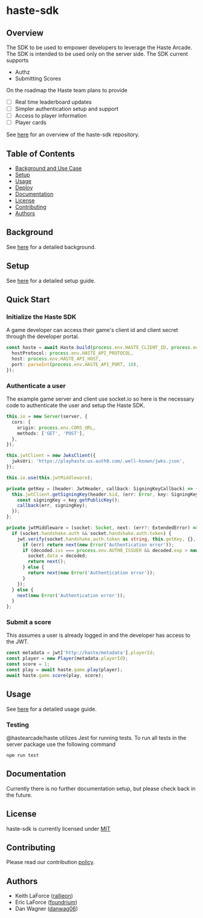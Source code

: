 # haste-sdk

## Overview

The SDK to be used to empower developers to leverage the Haste Arcade. The SDK is intended to be used only on the server side. The SDK current supports

- Authz
- Submitting Scores

On the roadmap the Haste team plans to provide

- [ ] Real time leaderboard updates
- [ ] Simpler authentication setup and support
- [ ] Access to player information
- [ ] Player cards

See [here](https://github.com/playhaste/haste-sdk/blob/main/README.md) for an overview of the haste-sdk repository.

<Add deploy badge here>

## Table of Contents

- [Background and Use Case](#background)
- [Setup](#setup)
- [Usage](#usage)
- [Deploy](#deploy)
- [Documentation](#documentation)
- [License](#license)
- [Contributing](#contributing)
- [Authors](#authors)

## Background

See [here](https://github.com/playhaste/haste-sdk/blob/main/README.md#Background) for a detailed background.

## Setup

See [here](https://github.com/playhaste/haste-sdk/blob/main/README.md#Setup) for a detailed setup guide.

## Quick Start

### Initialize the Haste SDK

A game developer can access their game's client id and client secret through the developer portal.

```typescript
const haste = await Haste.build(process.env.HASTE_CLIENT_ID, process.env.HASTE_CLIENT_SECRET, {
  hostProtocol: process.env.HASTE_API_PROTOCOL,
  host: process.env.HASTE_API_HOST,
  port: parseInt(process.env.HASTE_API_PORT, 10),
});
```

### Authenticate a user

The example game server and client use socket.io so here is the necessary code to authenticate the user and setup the Haste SDK.

```typescript
this.io = new Server(server, {
  cors: {
    origin: process.env.CORS_URL,
    methods: ['GET', 'POST'],
  },
});

this.jwtClient = new JwksClient({
  jwksUri: 'https://playhaste.us.auth0.com/.well-known/jwks.json',
});

this.io.use(this.jwtMiddleware);

private getKey = (header: JwtHeader, callback: SigningKeyCallback) => {
  this.jwtClient.getSigningKey(header.kid, (err: Error, key: SigningKey) => {
    const signingKey = key.getPublicKey();
    callback(err, signingKey);
  });
};

private jwtMiddleware = (socket: Socket, next: (err?: ExtendedError) => void) => {
  if (socket.handshake.auth && socket.handshake.auth.token) {
    jwt.verify(socket.handshake.auth.token as string, this.getKey, {}, (err, decoded) => {
      if (err) return next(new Error('Authentication error'));
      if (decoded.iss === process.env.AUTH0_ISSUER && decoded.exp > new Date().getTime() / 1000) {
        socket.data = decoded;
        return next();
      } else {
        return next(new Error('Authentication error'));
      }
    });
  } else {
    next(new Error('Authentication error'));
  }
};

```

### Submit a score

This assumes a user is already logged in and the developer has access to the JWT.

```typescript
const metadata = jwt['http://haste/metadata'].playerId;
const player = new Player(metadata.playerId);
const score = 1;
const play = await haste.game.play(player);
await haste.game.score(play, score);
```

## Usage

See [here](https://github.com/playhaste/haste-sdk/blob/main/README.md#Usage) for a detailed usage guide.

### Testing

@hastearcade/haste utilizes Jest for running tests. To run all tests in the server package use the following command

`npm run test`

## Documentation

Currently there is no further documentation setup, but please check back in the future.

## License

haste-sdk is currently licensed under [MIT](https://github.com/playhaste/haste-sdk/blob/main/LICENSE)

## Contributing

Please read our contribution [policy](https://github.com/playhaste/haste-sdk/blob/main/CONTRIBUTING.md).

## Authors

- Keith LaForce ([rallieon](https://github.com/rallieon/))
- Eric LaForce ([foundrium](https://github.com/foundrium/))
- Dan Wagner ([danwag06](https://github.com/danwag06))

